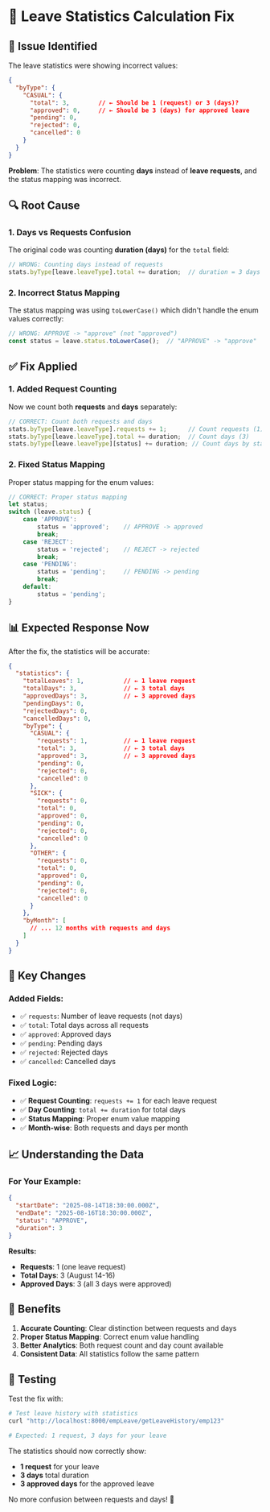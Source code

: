 # 🔧 Leave Statistics Calculation Fix

## 🐛 **Issue Identified**

The leave statistics were showing incorrect values:

```json
{
  "byType": {
    "CASUAL": {
      "total": 3,        // ← Should be 1 (request) or 3 (days)?
      "approved": 0,     // ← Should be 3 (days) for approved leave
      "pending": 0,
      "rejected": 0,
      "cancelled": 0
    }
  }
}
```

**Problem**: The statistics were counting **days** instead of **leave requests**, and the status mapping was incorrect.

## 🔍 **Root Cause**

### **1. Days vs Requests Confusion**
The original code was counting **duration (days)** for the `total` field:
```javascript
// WRONG: Counting days instead of requests
stats.byType[leave.leaveType].total += duration;  // duration = 3 days
```

### **2. Incorrect Status Mapping**
The status mapping was using `toLowerCase()` which didn't handle the enum values correctly:
```javascript
// WRONG: APPROVE -> "approve" (not "approved")
const status = leave.status.toLowerCase();  // "APPROVE" -> "approve"
```

## ✅ **Fix Applied**

### **1. Added Request Counting**
Now we count both **requests** and **days** separately:

```javascript
// CORRECT: Count both requests and days
stats.byType[leave.leaveType].requests += 1;      // Count requests (1)
stats.byType[leave.leaveType].total += duration;  // Count days (3)
stats.byType[leave.leaveType][status] += duration; // Count days by status
```

### **2. Fixed Status Mapping**
Proper status mapping for the enum values:

```javascript
// CORRECT: Proper status mapping
let status;
switch (leave.status) {
    case 'APPROVE':
        status = 'approved';    // APPROVE -> approved
        break;
    case 'REJECT':
        status = 'rejected';    // REJECT -> rejected
        break;
    case 'PENDING':
        status = 'pending';     // PENDING -> pending
        break;
    default:
        status = 'pending';
}
```

## 📊 **Expected Response Now**

After the fix, the statistics will be accurate:

```json
{
  "statistics": {
    "totalLeaves": 1,           // ← 1 leave request
    "totalDays": 3,             // ← 3 total days
    "approvedDays": 3,          // ← 3 approved days
    "pendingDays": 0,
    "rejectedDays": 0,
    "cancelledDays": 0,
    "byType": {
      "CASUAL": {
        "requests": 1,          // ← 1 leave request
        "total": 3,             // ← 3 total days
        "approved": 3,          // ← 3 approved days
        "pending": 0,
        "rejected": 0,
        "cancelled": 0
      },
      "SICK": {
        "requests": 0,
        "total": 0,
        "approved": 0,
        "pending": 0,
        "rejected": 0,
        "cancelled": 0
      },
      "OTHER": {
        "requests": 0,
        "total": 0,
        "approved": 0,
        "pending": 0,
        "rejected": 0,
        "cancelled": 0
      }
    },
    "byMonth": [
      // ... 12 months with requests and days
    ]
  }
}
```

## 🎯 **Key Changes**

### **Added Fields:**
- ✅ `requests`: Number of leave requests (not days)
- ✅ `total`: Total days across all requests
- ✅ `approved`: Approved days
- ✅ `pending`: Pending days
- ✅ `rejected`: Rejected days
- ✅ `cancelled`: Cancelled days

### **Fixed Logic:**
- ✅ **Request Counting**: `requests += 1` for each leave request
- ✅ **Day Counting**: `total += duration` for total days
- ✅ **Status Mapping**: Proper enum value mapping
- ✅ **Month-wise**: Both requests and days per month

## 📈 **Understanding the Data**

### **For Your Example:**
```json
{
  "startDate": "2025-08-14T18:30:00.000Z",
  "endDate": "2025-08-16T18:30:00.000Z",
  "status": "APPROVE",
  "duration": 3
}
```

**Results:**
- **Requests**: 1 (one leave request)
- **Total Days**: 3 (August 14-16)
- **Approved Days**: 3 (all 3 days were approved)

## 🚀 **Benefits**

1. **Accurate Counting**: Clear distinction between requests and days
2. **Proper Status Mapping**: Correct enum value handling
3. **Better Analytics**: Both request count and day count available
4. **Consistent Data**: All statistics follow the same pattern

## 🧪 **Testing**

Test the fix with:

```bash
# Test leave history with statistics
curl "http://localhost:8000/empLeave/getLeaveHistory/emp123"

# Expected: 1 request, 3 days for your leave
```

The statistics should now correctly show:
- **1 request** for your leave
- **3 days** total duration
- **3 approved days** for the approved leave

No more confusion between requests and days! 🎉
